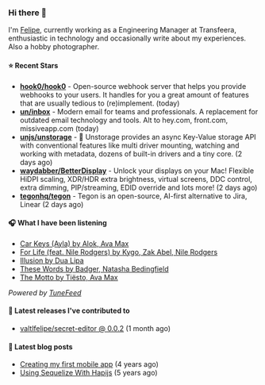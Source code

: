 ### Hi there 👋

I'm [Felipe](https://felipevm.com), currently working as a Engineering Manager at Transfeera, enthusiastic in technology and occasionally write about my experiences. Also a hobby photographer.

#### ⭐ Recent Stars
- **[hook0/hook0](https://github.com/hook0/hook0)** - Open-source webhook server that helps you provide webhooks to your users. It handles for you a great amount of features that are usually tedious to (re)implement. (today)
- **[un/inbox](https://github.com/un/inbox)** - Modern email for teams and professionals. A replacement for outdated email technology and tools. Alt to hey.com, front.com, missiveapp.com (today)
- **[unjs/unstorage](https://github.com/unjs/unstorage)** -  💾 Unstorage provides an async Key-Value storage API with conventional features like multi driver mounting, watching and working with metadata, dozens of built-in drivers and a tiny core. (2 days ago)
- **[waydabber/BetterDisplay](https://github.com/waydabber/BetterDisplay)** - Unlock your displays on your Mac! Flexible HiDPI scaling, XDR/HDR extra brightness, virtual screens, DDC control, extra dimming, PIP/streaming, EDID override and lots more! (2 days ago)
- **[tegonhq/tegon](https://github.com/tegonhq/tegon)** - Tegon is an open-source, AI-first alternative to Jira, Linear (2 days ago)

#### 🎧 What I have been listening
- [Car Keys (Ayla) by Alok, Ava Max](https://open.spotify.com/track/00E0Z2jrF7reoHps4zcbWQ)
- [For Life (feat. Nile Rodgers) by Kygo, Zak Abel, Nile Rodgers](https://open.spotify.com/track/4QfikoJtCEiOj7G5R9m3sP)
- [Illusion by Dua Lipa](https://open.spotify.com/track/59xD5osEFsaNt5PXfIKUnX)
- [These Words by Badger, Natasha Bedingfield](https://open.spotify.com/track/7leW1Dmvs9A4oDh9i5Qwpz)
- [The Motto by Tiësto, Ava Max](https://open.spotify.com/track/18asYwWugKjjsihZ0YvRxO)

_Powered by [TuneFeed](https://tunefeed.app?ref=valtlfelipe-gh-profile)_ 

#### 🚀 Latest releases I've contributed to


- [valtlfelipe/secret-editor @ 0.0.2](https://github.com/valtlfelipe/secret-editor/releases/tag/0.0.2) (1 month ago)

#### 📄 Latest blog posts
- [Creating my first mobile app](https://felipevm.com/posts/creating-my-first-mobile-app/) (4 years ago)
- [Using Sequelize With Hapijs](https://felipevm.com/posts/using-sequelize-with-hapijs/) (5 years ago)
